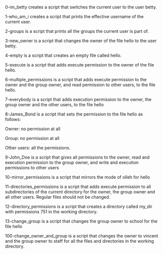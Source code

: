 0-im_betty creates a script that switches the current user to the user betty.

1-who_am_i creates a script that prints the effective username of the current user.

2-groups is a script that prints all the groups the current user is part of.

3-new_owner is a script that changes the owner of the file hello to the user betty.

4-empty is a script that creates an empty file called hello.

5-execute is a script that adds execute permission to the owner of the file hello.

6-multiple_permissions is a script that adds execute permission to the owner and the group owner, and read permission to other users, to the file hello.

7-everybody is a script that adds execution permission to the owner, the group owner and the other users, to the file hello

8-James_Bond is a script that sets the permission to the file hello as follows:

Owner: no permission at all

Group: no permission at all

Other users: all the permissions.

9-John_Doe is a script that gives all permissions to the owner, read and execution permission to the group owner, and write and execution permissions to other users

10-mirror_permissions is a script that mirrors the mode of olleh for hello

11-directories_permissions is a script that adds execute permission to all subdirectories of the current directory for the owner, the group owner and all other users. Regular files should not be changed.

12-directory_permissions is a script that creates a directory called my_dir with permissions 751 in the working directory.


13-change_group is a script that changes the group owner to school for the file hello

100-change_owner_and_group is a script that changes the owner to vincent and the group owner to staff for all the files and directories in the working directory.
